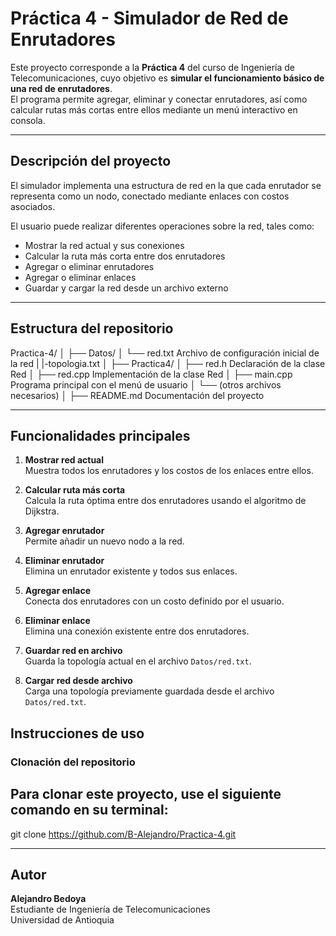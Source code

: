 # Práctica 4 - Simulador de Red de Enrutadores

Este proyecto corresponde a la **Práctica 4** del curso de Ingeniería de Telecomunicaciones, cuyo objetivo es **simular el funcionamiento básico de una red de enrutadores**.  
El programa permite agregar, eliminar y conectar enrutadores, así como calcular rutas más cortas entre ellos mediante un menú interactivo en consola.

---

## Descripción del proyecto

El simulador implementa una estructura de red en la que cada enrutador se representa como un nodo, conectado mediante enlaces con costos asociados.

El usuario puede realizar diferentes operaciones sobre la red, tales como:

- Mostrar la red actual y sus conexiones  
- Calcular la ruta más corta entre dos enrutadores  
- Agregar o eliminar enrutadores  
- Agregar o eliminar enlaces  
- Guardar y cargar la red desde un archivo externo

---

## Estructura del repositorio

Practica-4/
│
├── Datos/
│ └── red.txt Archivo de configuración inicial de la red
| |-topologia.txt
│
├── Practica4/
│ ├── red.h Declaración de la clase Red
│ ├── red.cpp Implementación de la clase Red
│ ├── main.cpp Programa principal con el menú de usuario
│ └── (otros archivos necesarios)
│
├── README.md Documentación del proyecto


---

## Funcionalidades principales

1. **Mostrar red actual**  
   Muestra todos los enrutadores y los costos de los enlaces entre ellos.

2. **Calcular ruta más corta**  
   Calcula la ruta óptima entre dos enrutadores usando el algoritmo de Dijkstra.

3. **Agregar enrutador**  
   Permite añadir un nuevo nodo a la red.

4. **Eliminar enrutador**  
   Elimina un enrutador existente y todos sus enlaces.

5. **Agregar enlace**  
   Conecta dos enrutadores con un costo definido por el usuario.

6. **Eliminar enlace**  
   Elimina una conexión existente entre dos enrutadores.

7. **Guardar red en archivo**  
   Guarda la topología actual en el archivo `Datos/red.txt`.

8. **Cargar red desde archivo**  
   Carga una topología previamente guardada desde el archivo `Datos/red.txt`.


## Instrucciones de uso

### Clonación del repositorio

Para clonar este proyecto, use el siguiente comando en su terminal:
---
git clone https://github.com/B-Alejandro/Practica-4.git

---

## Autor

**Alejandro Bedoya**  
Estudiante de Ingeniería de Telecomunicaciones  
Universidad de Antioquia
